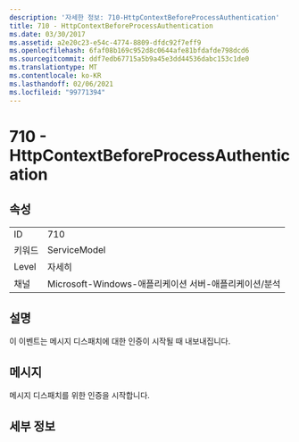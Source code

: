 ```yaml
---
description: '자세한 정보: 710-HttpContextBeforeProcessAuthentication'
title: 710 - HttpContextBeforeProcessAuthentication
ms.date: 03/30/2017
ms.assetid: a2e20c23-e54c-4774-8809-dfdc92f7eff9
ms.openlocfilehash: 6faf08b169c952d8c0644afe81bfdafde798dcd6
ms.sourcegitcommit: ddf7edb67715a5b9a45e3dd44536dabc153c1de0
ms.translationtype: MT
ms.contentlocale: ko-KR
ms.lasthandoff: 02/06/2021
ms.locfileid: "99771394"
---
```

# <a name="710---httpcontextbeforeprocessauthentication"></a>710 - HttpContextBeforeProcessAuthentication

## <a name="properties"></a>속성  
  
|||  
|-|-|  
|ID|710|  
|키워드|ServiceModel|  
|Level|자세히|  
|채널|Microsoft-Windows-애플리케이션 서버-애플리케이션/분석|  
  
## <a name="description"></a>설명  

 이 이벤트는 메시지 디스패치에 대한 인증이 시작될 때 내보내집니다.  
  
## <a name="message"></a>메시지  

 메시지 디스패치를 위한 인증을 시작합니다.  
  
## <a name="details"></a>세부 정보
